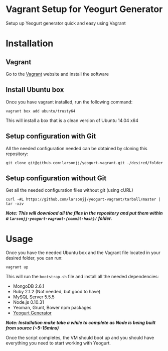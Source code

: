 Vagrant Setup for Yeogurt Generator
===============

Setup up Yeogurt generator quick and easy using Vagrant

# Installation

## Vagrant
Go to the [Vagrant](https://docs.vagrantup.com/v2/installation/index.html) website and install the software

## Install Ubuntu box
Once you have vagrant installed, run the following command:

```
vagrant box add ubuntu/trusty64
```

This will install a box that is a clean version of Ubuntu 14.04 x64

## Setup configuration with Git
All the needed configuration needed can be obtained by cloning this repository:

```
git clone git@github.com:larsonjj/yeogurt-vagrant.git ./desired/folder
```

## Setup configuration without Git
Get all the needed configuration files without git (using cURL)

```
curl -#L https://github.com/larsonjj/yeogurt-vagrant/tarball/master | tar -xzv
```

***Note: This will download all the files in the repository and put them within a `larsonjj-yeogurt-vagrant-{commit-hash}/` folder.***

# Usage

Once you have the needed Ubuntu box and the Vagrant file located in your desired folder, you can run:

```
vagrant up
```

This will run the `bootstrap.sh` file and install all the needed dependencies:

- MongoDB 2.6.1
- Ruby 2.1.2 (Not needed, but good to have)
- MySQL Server 5.5.5
- Node.js 0.10.31
- Yeoman, Grunt, Bower npm packages
- [Yeogurt Generator](https://github.com/larsonjj/generator-yeogurt#bower-not-installing-dependencies-using-git)

***Note: Installation make take a while to complete as Node is being built from source (~5-15mins)***

Once the script completes, the VM should boot up and you should have everything you need to start working with Yeogurt.
